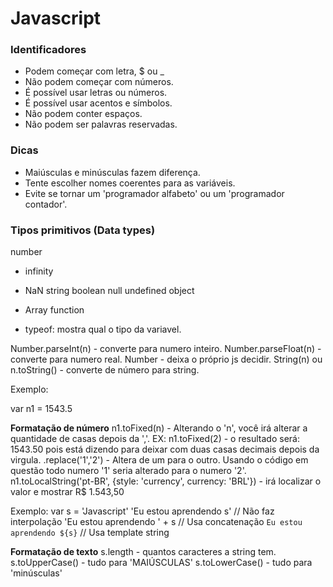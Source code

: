 # Javascript

### Identificadores

- Podem começar com letra, $ ou _
- Não podem começar com números.
- É possível usar letras ou números.
- É possível usar acentos e símbolos.
- Não podem conter espaços.
- Não podem ser palavras reservadas.

### Dicas

- Maiúsculas e minúsculas fazem diferença.
- Tente escolher nomes coerentes para as variáveis.
- Evite se tornar um 'programador alfabeto' ou um 'programador contador'.

### Tipos primitivos (Data types)

number
- infinity
- NaN
string
boolean
null
undefined
object
- Array
function

- typeof: mostra qual o tipo da variavel.

Number.parseInt(n) - converte para numero inteiro.
Number.parseFloat(n) - converte para numero real.
Number - deixa o próprio js decidir.
String(n) ou n.toString() - converte de número para string.

Exemplo:

var n1 = 1543.5

**Formatação de número**
n1.toFixed(n) - Alterando o 'n', você irá alterar a quantidade de casas depois da ','. EX: n1.toFixed(2) - o resultado será: 1543.50 pois está dizendo para deixar com duas casas decimais depois da virgula.
.replace('1','2') - Altera de um para o outro. Usando o código em questão todo numero '1' seria alterado para o numero '2'.
n1.toLocalString('pt-BR', {style: 'currency', currency: 'BRL'}) - irá localizar o valor e mostrar R$ 1.543,50

Exemplo:
    var s = 'Javascript'
    'Eu estou aprendendo s' // Não faz interpolação
    'Eu estou aprendendo ' + s // Usa concatenação
    `Eu estou aprendendo ${s}` // Usa template string

**Formatação de texto**
s.length - quantos caracteres a string tem.
s.toUpperCase() - tudo para 'MAIÚSCULAS'
s.toLowerCase() - tudo para 'minúsculas'